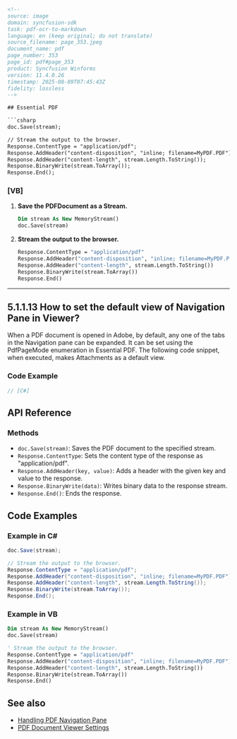 ```html
<!-- 
source: image
domain: syncfusion-sdk
task: pdf-ocr-to-markdown
language: en (keep original; do not translate)
source_filename: page_353.jpeg
document_name: pdf
page_number: 353
page_id: pdf#page_353
product: Syncfusion Winforms
version: 11.4.0.26
timestamp: 2025-08-09T07:45:43Z
fidelity: lossless
-->

## Essential PDF

```csharp
doc.Save(stream);

// Stream the output to the browser.
Response.ContentType = "application/pdf";
Response.AddHeader("content-disposition", "inline; filename=MyPDF.PDF");
Response.AddHeader("content-length", stream.Length.ToString());
Response.BinaryWrite(stream.ToArray());
Response.End();
```

### [VB]

1. **Save the PDFDocument as a Stream.**

    ```vb
    Dim stream As New MemoryStream()
    doc.Save(stream)
    ```

2. **Stream the output to the browser.**

    ```vb
    Response.ContentType = "application/pdf"
    Response.AddHeader("content-disposition", "inline; filename=MyPDF.PDF")
    Response.AddHeader("content-length", stream.Length.ToString())
    Response.BinaryWrite(stream.ToArray())
    Response.End()
    ```

---

## 5.1.1.13 How to set the default view of Navigation Pane in Viewer?

When a PDF document is opened in Adobe, by default, any one of the tabs in the Navigation pane can be expanded. It can be set using the PdfPageMode enumeration in Essential PDF. The following code snippet, when executed, makes Attachments as a default view.

### Code Example

```csharp
// [C#]
```

## API Reference

### Methods
- `doc.Save(stream)`: Saves the PDF document to the specified stream.
- `Response.ContentType`: Sets the content type of the response as "application/pdf".
- `Response.AddHeader(key, value)`: Adds a header with the given key and value to the response.
- `Response.BinaryWrite(data)`: Writes binary data to the response stream.
- `Response.End()`: Ends the response.

## Code Examples

### Example in C#

```csharp
doc.Save(stream);

// Stream the output to the browser.
Response.ContentType = "application/pdf";
Response.AddHeader("content-disposition", "inline; filename=MyPDF.PDF");
Response.AddHeader("content-length", stream.Length.ToString());
Response.BinaryWrite(stream.ToArray());
Response.End();
```

### Example in VB

```vb
Dim stream As New MemoryStream()
doc.Save(stream)

' Stream the output to the browser.
Response.ContentType = "application/pdf"
Response.AddHeader("content-disposition", "inline; filename=MyPDF.PDF")
Response.AddHeader("content-length", stream.Length.ToString())
Response.BinaryWrite(stream.ToArray())
Response.End()
```

## See also
- [Handling PDF Navigation Pane](#handling-pdf-navigation-pane)
- [PDF Document Viewer Settings](#pdf-document-viewer-settings)

<!-- tags: pdf, navigation, viewer, document, essentialpdf, adobe, winforms, syncfusion version: 11.4.0.26 -->
```